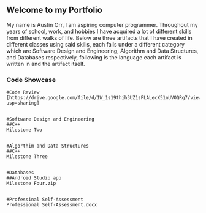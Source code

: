 ## Welcome to my Portfolio

My name is Austin Orr, I am aspiring computer programmer. 
Throughout my years of school, work, and hobbies I have acquired a lot of different skills from different walks of life. Below are three artifacts that I have created in different classes using said skills, each falls under a different category which are Software Design and Engineering, Algorithm and Data Structures, and Databases respectively, following is the language each artifact is written in and the artifact itself.

### Code Showcase
```
#Code Review
[https://drive.google.com/file/d/1W_1s19thih3UZ1sFLALecX51nUVOQRg7/view?usp=sharing]


#Software Design and Engineering
##C++
Milestone Two


#Algorthim and Data Structures
##C++
Milestone Three


#Databases
##Android Studio app
Milestone Four.zip


#Professinal Self-Assessment
Professional Self-Assessment.docx

```

